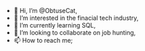 - 👋 Hi, I’m @ObtuseCat,
- 👀 I’m interested in the finacial tech industry,
- 🌱 I’m currently learning SQL,
- 💞️ I’m looking to collaborate on job hunting,
- 📫 How to reach me;

<!---
ObtuseCat/ObtuseCat is a ✨ special ✨ repository because its `README.md` (this file) appears on your GitHub profile.
You can click the Preview link to take a look at your changes.
--->

